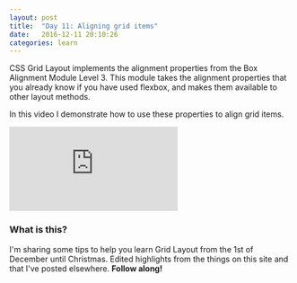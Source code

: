 ```yaml
---
layout: post
title:  "Day 11: Aligning grid items"
date:   2016-12-11 20:10:26
categories: learn
---
```


CSS Grid Layout implements the alignment properties from the Box Alignment Module Level 3. This module takes the alignment properties that you already know if you have used flexbox, and makes them available to other layout methods.

In this video I demonstrate how to use these properties to align grid items.

<div class="embed-container">
<iframe src="https://www.youtube.com/embed/DXFClWvLO4g?rel=0&amp;showinfo=0" frameborder="0" allowfullscreen></iframe>
</div>



### What is this?

I'm sharing some tips to help you learn Grid Layout from the 1st of December until Christmas. Edited highlights from the things on this site and that I've posted elsewhere. **Follow along!**
